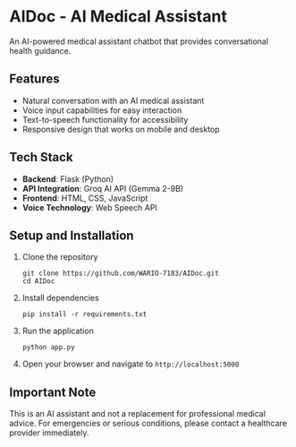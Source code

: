 # AIDoc - AI Medical Assistant

An AI-powered medical assistant chatbot that provides conversational health guidance.

## Features

- Natural conversation with an AI medical assistant
- Voice input capabilities for easy interaction
- Text-to-speech functionality for accessibility
- Responsive design that works on mobile and desktop

## Tech Stack

- **Backend**: Flask (Python)
- **API Integration**: Groq AI API (Gemma 2-9B)
- **Frontend**: HTML, CSS, JavaScript
- **Voice Technology**: Web Speech API

## Setup and Installation

1. Clone the repository
   ```
   git clone https://github.com/WARIO-7183/AIDoc.git
   cd AIDoc
   ```

2. Install dependencies
   ```
   pip install -r requirements.txt
   ```

3. Run the application
   ```
   python app.py
   ```

4. Open your browser and navigate to `http://localhost:5000`

## Important Note

This is an AI assistant and not a replacement for professional medical advice. For emergencies or serious conditions, please contact a healthcare provider immediately. 